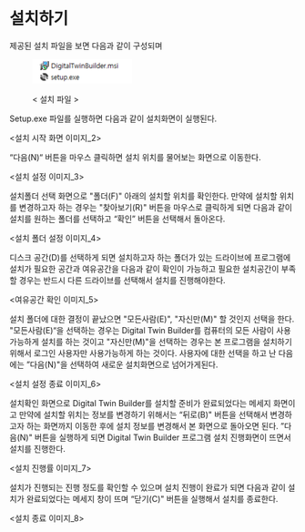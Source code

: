 # 설치하기

제공된 설치 파일을 보면 다음과 같이 구성되며

<figure><img src=".gitbook/assets/install_1.bmp" alt=""><figcaption><p>&#x3C; 설치 파일 ></p></figcaption></figure>

Setup.exe 파일를 실행하면 다음과 같이 설치화면이 실행된다.

<설치 시작 화면 이미지\_2>

“다음(N)“ 버튼을 마우스 클릭하면 설치 위치를 물어보는 화면으로 이동한다.

<설치 설정 이미지\_3>

설치폴더 선택 화면으로 "폴더(F)" 아래의 설치할 위치를 확인한다. 만약에 설치할 위치를 변경하고자 하는 경우는 "찾아보기(R)" 버튼을 마우스로 클릭하게 되면 다음과 같이 설치를 원하는 폴더를 선택하고 “확인” 버튼을 선택해서 돌아온다.

<설치 폴더 설정 이미지\_4>

디스크 공간(D)를 선택하게 되면 설치하고자 하는 폴더가 있는 드라이브에 프로그램에 설치가 필요한 공간과 여유공간을 다음과 같이 확인이 가능하고 필요한 설치공간이 부족할 경우는 반드시 다른 드라이브를 선택해서 설치를 진행해야한다.

<여유공간 확인 이미지\_5>

설치 폴더에 대한 결정이 끝났으면 "모든사람(E)", "자신만(M)" 할 것인지 선택을 한다. "모든사람(E)“을 선택하는 경우는 Digital Twin Builder를 컴퓨터의 모든 사람이 사용가능하게 설치를 하는 것이고 "자신만(M)"을 선택하는 경우는 본 프로그램을 설치하기 위해서 로그인 사용자만 사용가능하게 하는 것이다. 사용자에 대한 선택을 하고 난 다음에는 ”다음(N)"을 선택하여 새로운 설치화면으로 넘어가게된다.

<설치 설정 종료 이미지\_6>

설치확인 화면으로 Digital Twin Builder를 설치할 준비가 완료되었다는 메세지 화면이고 만약에 설치할 위치는 정보를 변경하기 위해서는 “뒤로(B)" 버튼을 선택해서 변경하고자 하는 화면까지 이동한 후에 설치 정보를 변경해서 본 화면으로 돌아오면 된다. ”다음(N)" 버튼을 실행하게 되면 Digital Twin Builder 프로그램 설치 진행화면이 뜨면서 설치를 진행한다.

<설치 진행률 이미지\_7>

설치가 진행되는 진행 정도를 확인할 수 있으며 설치 진행이 완료가 되면 다음과 같이 설치가 완료되었다는 메세지 창이 뜨며 “닫기(C)" 버튼을 실행해서 설치를 종료한다.

<설치 종료 이미지\_8>

